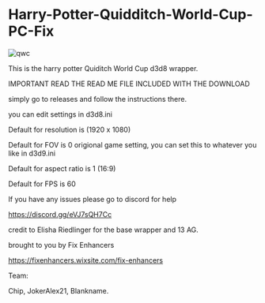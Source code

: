 # Harry-Potter-Quidditch-World-Cup-PC-Fix

![qwc](https://github.com/user-attachments/assets/68e67e25-a30d-4286-837c-1d7f2d9ba02b)

This is the harry potter Quiditch World Cup d3d8 wrapper.

IMPORTANT READ THE READ ME FILE INCLUDED WITH THE DOWNLOAD

simply go to releases and follow the instructions there.

you can edit settings in d3d8.ini 

Default for resolution is (1920 x 1080) 

Default for FOV is 0 origional game setting, you can set this to whatever you like in d3d9.ini

Default for aspect ratio is 1 (16:9)

Default for FPS is 60 

If you have any issues please go to discord for help 

https://discord.gg/eVJ7sQH7Cc

credit to Elisha Riedlinger for the base wrapper and 13 AG.

brought to you by Fix Enhancers 

https://fixenhancers.wixsite.com/fix-enhancers

Team: 

Chip, JokerAlex21, Blankname.
